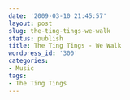 ```yaml
---
date: '2009-03-10 21:45:57'
layout: post
slug: the-ting-tings-we-walk
status: publish
title: The Ting Tings - We Walk
wordpress_id: '300'
categories:
- Music
tags:
- The Ting Tings
---
```



